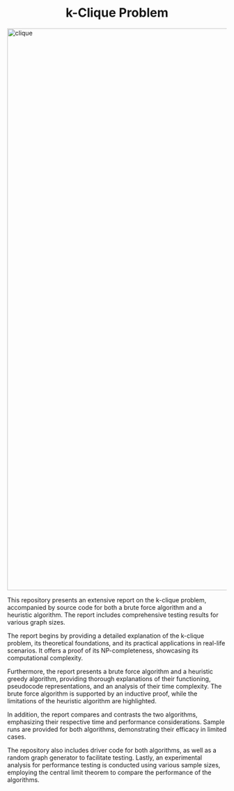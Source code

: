 <h1 align="center"> k-Clique Problem </h1>

<img width="1291" alt="clique" src="https://github.com/zeynepturkmen/k-Clique-Problem/assets/75041108/f6865ebe-7c8d-4301-a381-987fcc2194d3">

This repository presents an extensive report on the k-clique problem, accompanied by source code for both a brute force algorithm and a heuristic algorithm. The report includes comprehensive testing results for various graph sizes.

The report begins by providing a detailed explanation of the k-clique problem, its theoretical foundations, and its practical applications in real-life scenarios. It offers a proof of its NP-completeness, showcasing its computational complexity.

Furthermore, the report presents a brute force algorithm and a heuristic greedy algorithm, providing thorough explanations of their functioning, pseudocode representations, and an analysis of their time complexity. The brute force algorithm is supported by an inductive proof, while the limitations of the heuristic algorithm are highlighted.

In addition, the report compares and contrasts the two algorithms, emphasizing their respective time and performance considerations. Sample runs are provided for both algorithms, demonstrating their efficacy in limited cases.

The repository also includes driver code for both algorithms, as well as a random graph generator to facilitate testing. Lastly, an experimental analysis for performance testing is conducted using various sample sizes, employing the central limit theorem to compare the performance of the algorithms.
